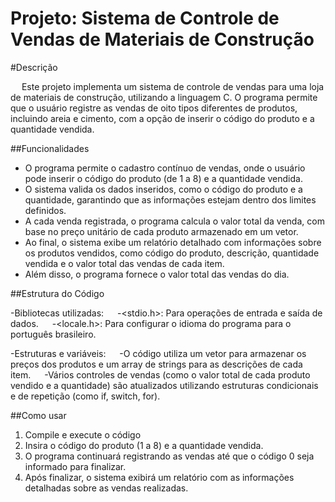 # Projeto: Sistema de Controle de Vendas de Materiais de Construção

#Descrição

&emsp; Este projeto implementa um sistema de controle de vendas para uma loja de materiais de construção, utilizando a linguagem C. O programa permite que o usuário registre as vendas de oito tipos diferentes de produtos, incluindo areia e cimento, com a opção de inserir o código do produto e a quantidade vendida.

##Funcionalidades

- O programa permite o cadastro contínuo de vendas, onde o usuário pode inserir o código do produto (de 1 a 8) e a quantidade vendida.
- O sistema valida os dados inseridos, como o código do produto e a quantidade, garantindo que as informações estejam dentro dos limites definidos.
- A cada venda registrada, o programa calcula o valor total da venda, com base no preço unitário de cada produto armazenado em um vetor.
- Ao final, o sistema exibe um relatório detalhado com informações sobre os produtos vendidos, como código do produto, descrição, quantidade vendida e o valor total das vendas de cada item.
- Além disso, o programa fornece o valor total das vendas do dia.

##Estrutura do Código

-Bibliotecas utilizadas:
&emsp; -<stdio.h>: Para operações de entrada e saída de dados.
&emsp; -<locale.h>: Para configurar o idioma do programa para o português brasileiro.

-Estruturas e variáveis:
&emsp; -O código utiliza um vetor para armazenar os preços dos produtos e um array de strings para as descrições de cada item.
&emsp; -Vários controles de vendas (como o valor total de cada produto vendido e a quantidade) são atualizados utilizando estruturas condicionais e de repetição (como if, switch, for).

##Como usar
1. Compile e execute o código
2. Insira o código do produto (1 a 8) e a quantidade vendida.
3. O programa continuará registrando as vendas até que o código 0 seja informado para finalizar.
4. Após finalizar, o sistema exibirá um relatório com as informações detalhadas sobre as vendas realizadas.
